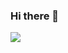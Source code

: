 ### Hi there 👋
<p>
  <a href="https://velog.io/@phantom5087" target="_blank">
    <img src="https://img.shields.io/badge/Blog-20C997?style=flat-square&logo=velog&logoColor=20C997&logoWidth=40&logoHeight=40"/>
  </a>
  </p>
<!--
**SHark-Uni/SHark-Uni** is a ✨ _special_ ✨ repository because its `README.md` (this file) appears on your GitHub profile.

Here are some ideas to get you started:

- 🔭 I’m currently working on ...
- 🌱 I’m currently learning ...
- 👯 I’m looking to collaborate on ...
- 🤔 I’m looking for help with ...
- 💬 Ask me about ...
- 📫 How to reach me: ...
- 😄 Pronouns: ...
- ⚡ Fun fact: ...
-->

